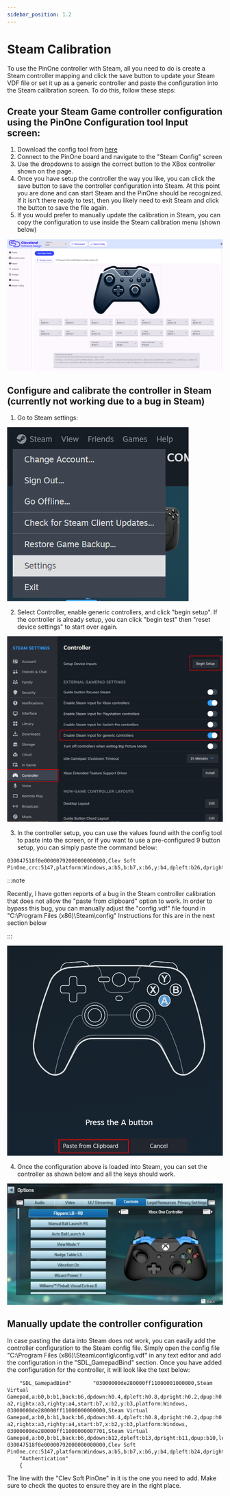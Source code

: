 ```yaml
---
sidebar_position: 1.2
---
```


# Steam Calibration

To use the PinOne controller with Steam, all you need to do is create a Steam controller mapping and click the save button to update your Steam VDF file or set it up as a generic controller and paste the configuration into the Steam calibration screen. To do this, follow these steps:

## Create your Steam Game controller configuration using the PinOne Configuration tool Input screen:

1. Download the config tool from [here](https://github.com/philipellisis/arduino-virtual-pinball-board/releases/download/v1.18.0/pinone-config-tool.1.18.0.exe)
2. Connect to the PinOne board and navigate to the "Steam Config" screen
3. Use the dropdowns to assign the correct button to the XBox controller shown on the page.
4. Once you have setup the controller the way you like, you can click the save button to save the controller configuration into Steam. At this point you are done and can start Steam and the PinOne should be recognized. If it isn't there ready to test, then you likely need to exit Steam and click the button to save the file again.
5. If you would prefer to manually update the calibration in Steam, you can copy the configuration to use inside the Steam calibration menu (shown below)

![image](./img/steam5.png)

## Configure and calibrate the controller in Steam (currently not working due to a bug in Steam)

1. Go to Steam settings:

![image](./img/steam1.png)

2. Select Controller, enable generic controllers, and click "begin setup". If the controller is already setup, you can click "begin test" then "reset device settings" to start over again.

![image](./img/steam2.png)

3. In the controller setup, you can use the values found with the config tool to paste into the screen, or if you want to use a pre-configured 9 button setup, you can simply paste the command below:

```
030047518f0e00000792000000000000,Clev Soft PinOne,crc:5147,platform:Windows,a:b5,b:b7,x:b6,y:b4,dpleft:b26,dpright:b27,dpup:b24,dpdown:b25,leftx:a0,lefty:a1,righty:a2,leftshoulder:b2,lefttrigger:b3,rightshoulder:b0,righttrigger:b1,back:b28,start:b8,steam:1,
```

:::note

Recently, I have gotten reports of a bug in the Steam controller calibration that does not allow the "paste from clipboard" option to work. In order to bypass this bug, you can manually adjust the "config.vdf" file found in "C:\Program Files (x86)\Steam\config" Instructions for this are in the next section below

:::

![image](./img/steam3.png)

4. Once the configuration above is loaded into Steam, you can set the controller as shown below and all the keys should work.

![image](./img/steam4.png)

## Manually update the controller configuration

In case pasting the data into Steam does not work, you can easily add the controller configuration to the Steam config file. Simply open the config file "C:\Program Files (x86)\Steam\config\config.vdf" in any text editor and add the configuration in the "SDL_GamepadBind" section. Once you have added the configuration for the controller, it will look like the text below:

```
	"SDL_GamepadBind"		"03000000de280000ff11000001000000,Steam Virtual Gamepad,a:b0,b:b1,back:b6,dpdown:h0.4,dpleft:h0.8,dpright:h0.2,dpup:h0.1,leftshoulder:b4,leftstick:b8,lefttrigger:+a2,leftx:a0,lefty:a1,rightshoulder:b5,rightstick:b9,righttrigger:-a2,rightx:a3,righty:a4,start:b7,x:b2,y:b3,platform:Windows,
03000000de280000ff11000000000000,Steam Virtual Gamepad,a:b0,b:b1,back:b6,dpdown:h0.4,dpleft:h0.8,dpright:h0.2,dpup:h0.1,leftshoulder:b4,leftstick:b8,lefttrigger:+a2,leftx:a0,lefty:a1,rightshoulder:b5,rightstick:b9,righttrigger:-a2,rightx:a3,righty:a4,start:b7,x:b2,y:b3,platform:Windows,
03000000de280000ff11000000007701,Steam Virtual Gamepad,a:b0,b:b1,back:b6,dpdown:b12,dpleft:b13,dpright:b11,dpup:b10,leftshoulder:b4,leftstick:b8,lefttrigger:a4,leftx:a1,lefty:a0~,rightshoulder:b5,rightstick:b9,righttrigger:a5,rightx:a3,righty:a2~,start:b7,x:b2,y:b3,platform:Windows,
030047518f0e00000792000000000000,Clev Soft PinOne,crc:5147,platform:Windows,a:b5,b:b7,x:b6,y:b4,dpleft:b24,dpright:b25,dpup:b26,dpdown:b27,leftx:a0,lefty:a1,righty:a2,leftshoulder:b2,lefttrigger:b3,rightshoulder:b0,righttrigger:b1,back:b28,start:b8,guide:b30,steam:1,"
	"Authentication"
	{
```

The line with the "Clev Soft PinOne" in it is the one you need to add. Make sure to check the quotes to ensure they are in the right place.